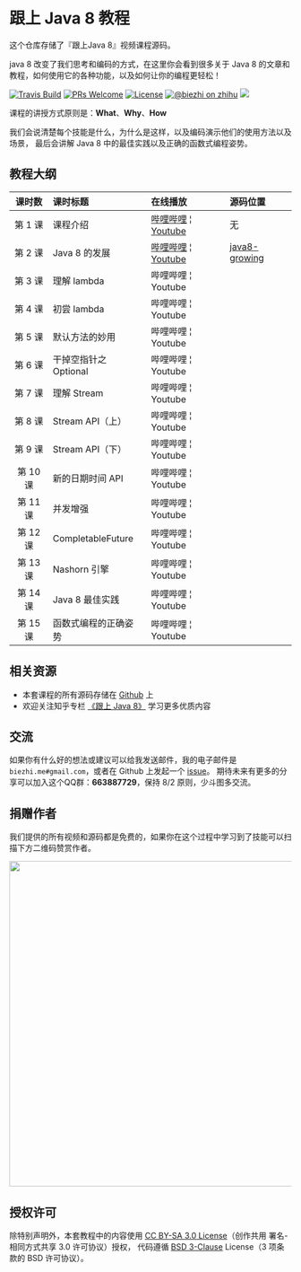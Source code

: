 # 跟上 Java 8 教程

这个仓库存储了『跟上Java 8』视频课程源码。

java 8 改变了我们思考和编码的方式，在这里你会看到很多关于 Java 8 的文章和教程，如何使用它的各种功能，以及如何让你的编程更轻松！

[![Travis Build](https://travis-ci.org/biezhi/learn-java8.svg?branch=master)](https://travis-ci.org/biezhi/learn-java8) 
[![PRs Welcome](https://img.shields.io/badge/PRs-welcome-brightgreen.svg)](http://makeapullrequest.com) 
[![License](https://img.shields.io/badge/license-BSD--3-blue.svg)](https://github.com/biezhi/learn-java8/blob/master/LICENSE)
[![@biezhi on zhihu](https://img.shields.io/badge/zhihu-%40biezhi-red.svg)](https://www.zhihu.com/people/biezhi)
[![](https://img.shields.io/github/followers/biezhi.svg?style=social&label=Follow%20Me)](https://github.com/biezhi)

课程的讲授方式原则是：**What**、**Why**、**How**

我们会说清楚每个技能是什么，为什么是这样，以及编码演示他们的使用方法以及场景，
最后会讲解 Java 8 中的最佳实践以及正确的函数式编程姿势。

## 教程大纲

| 课时数 | 课时标题 | 在线播放 | 源码位置 |
|:-----:|:--------|:-------|:-------|
|第 1 课 | 课程介绍 | [哔哩哔哩](https://www.bilibili.com/video/av19287893) &brvbar; [Youtube](https://youtu.be/GsFPVjiUpdU) | 无 |
|第 2 课 | Java 8 的发展 | [哔哩哔哩]() &brvbar; [Youtube]() | [java8-growing](https://github.com/biezhi/learn-java8/tree/master/java8-growing/src/main/java/io/github/biezhi/java8/growing) |
|第 3 课 | 理解 lambda | 哔哩哔哩 &brvbar; Youtube |  |
|第 4 课 | 初尝 lambda | 哔哩哔哩 &brvbar; Youtube | |
|第 5 课 | 默认方法的妙用 | 哔哩哔哩 &brvbar; Youtube | |
|第 6 课 | 干掉空指针之 Optional | 哔哩哔哩 &brvbar; Youtube | |
|第 7 课 | 理解 Stream | 哔哩哔哩 &brvbar; Youtube | |
|第 8 课 | Stream API（上）| 哔哩哔哩 &brvbar; Youtube | |
|第 9 课 | Stream API（下）| 哔哩哔哩 &brvbar; Youtube | |
|第 10 课 | 新的日期时间 API | 哔哩哔哩 &brvbar; Youtube | |
|第 11 课 | 并发增强 | 哔哩哔哩 &brvbar; Youtube | |
|第 12 课 | CompletableFuture | 哔哩哔哩 &brvbar; Youtube | |
|第 13 课 | Nashorn 引擎 | 哔哩哔哩 &brvbar; Youtube | |
|第 14 课| Java 8 最佳实践 | 哔哩哔哩 &brvbar; Youtube | |
|第 15 课| 函数式编程的正确姿势 | 哔哩哔哩 &brvbar; Youtube | |

## 相关资源

- 本套课程的所有源码存储在 [Github](https://github.com/biezhi/learn-java8) 上
- 欢迎关注知乎专栏 [《跟上 Java 8》](https://zhuanlan.zhihu.com/java8) 学习更多优质内容

## 交流

如果你有什么好的想法或建议可以给我发送邮件，我的电子邮件是 `biezhi.me#gmail.com`，或者在 Github 上发起一个 [issue](https://github.com/biezhi/learn-java8/issues/new)。
期待未来有更多的分享可以加入这个QQ群：**663887729**，保持 8/2 原则，少斗图多交流。

## 捐赠作者

我们提供的所有视频和源码都是免费的，如果你在这个过程中学习到了技能可以扫描下方二维码赞赏作者。

<img src="https://i.imgur.com/4mr92X1.png" width="580"/>

## 授权许可

除特别声明外，本套教程中的内容使用 [CC BY-SA 3.0 License](https://creativecommons.org/licenses/by-sa/3.0/deed.zh)（创作共用 署名-相同方式共享 3.0 许可协议）授权，
代码遵循 [BSD 3-Clause](https://opensource.org/licenses/BSD-3-Clause) License（3 项条款的 BSD 许可协议）。

